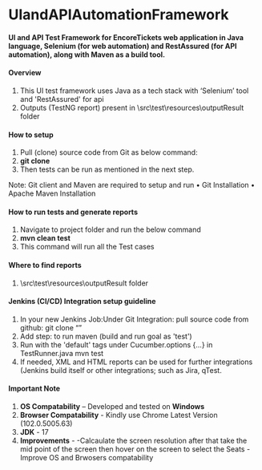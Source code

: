 # UIandAPIAutomationFramework

<h4>UI and API Test Framework for EncoreTickets web application in Java language, Selenium (for web automation) and RestAssured (for API automation), along with Maven as a build tool.</h4>

<h4>Overview</h4>

1. This UI test framework uses Java as a tech stack with ‘Selenium’ tool and 'RestAssured' for api
2. Outputs (TestNG report) present in \src\test\resources\outputResult folder

<h4>How to setup</h4>

1. Pull (clone) source code from Git as below command:
2. **git clone** 
3. Then tests can be run as mentioned in the next step.

Note: Git client and Maven are required to setup and run
•	Git Installation
•	Apache Maven Installation

<h4>How to run tests and generate reports</h4>

1. Navigate to project folder and run the below command 
2. **mvn clean test**
3. This command will run all the Test cases 


<h4>Where to find reports</h4>

1. \src\test\resources\outputResult folder

<h4>Jenkins (CI/CD) Integration setup guideline</h4>

1. In your new Jenkins Job:Under Git Integration: pull source code from github: git clone “”
2. Add step: to run maven (build and run goal as 'test')
3. Run with the 'default' tags under Cucumber.options {...} in TestRunner.java mvn test 
4. If needed, XML and HTML reports can be used for further integrations (Jenkins build itself or other integrations; such as Jira, qTest.
  


<h4>Important Note</h4>

1. **OS Compatability** – Developed and tested on **Windows**
2. **Browser Compatability** - Kindly use Chrome Latest Version (102.0.5005.63)
3. **JDK** - 17
4. **Improvements** - 
-Calcaulate the screen resolution after that take the mid point of the screen then hover on the screen to select the Seats
-Improve OS and Brwosers compatability 

